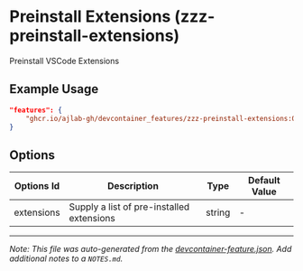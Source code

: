
# Preinstall Extensions (zzz-preinstall-extensions)

Preinstall VSCode Extensions

## Example Usage

```json
"features": {
    "ghcr.io/ajlab-gh/devcontainer_features/zzz-preinstall-extensions:0": {}
}
```

## Options

| Options Id | Description | Type | Default Value |
|-----|-----|-----|-----|
| extensions | Supply a list of pre-installed extensions | string | - |



---

_Note: This file was auto-generated from the [devcontainer-feature.json](https://github.com/ajlab-gh/devcontainer_features/blob/main/src/zzz-preinstall-extensions/devcontainer-feature.json).  Add additional notes to a `NOTES.md`._
